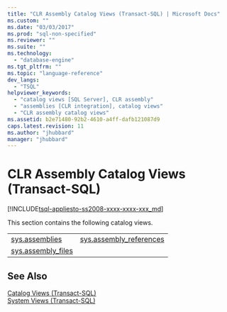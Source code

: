 ```yaml
---
title: "CLR Assembly Catalog Views (Transact-SQL) | Microsoft Docs"
ms.custom: ""
ms.date: "03/03/2017"
ms.prod: "sql-non-specified"
ms.reviewer: ""
ms.suite: ""
ms.technology: 
  - "database-engine"
ms.tgt_pltfrm: ""
ms.topic: "language-reference"
dev_langs: 
  - "TSQL"
helpviewer_keywords: 
  - "catalog views [SQL Server], CLR assembly"
  - "assemblies [CLR integration], catalog views"
  - "CLR assembly catalog views"
ms.assetid: b2e71480-92b2-4610-a4ff-dafb121087d9
caps.latest.revision: 11
ms.author: "jhubbard"
manager: "jhubbard"
---
```

# CLR Assembly Catalog Views (Transact-SQL)
[!INCLUDE[tsql-appliesto-ss2008-xxxx-xxxx-xxx_md](../../../a9retired/includes/tsql-appliesto-ss2008-xxxx-xxxx-xxx-md.md)]

  This section contains the following catalog views.  
  
|||  
|-|-|  
|[sys.assemblies](../../../relational-databases/reference/system-catalog-views/sys.assemblies-transact-sql.md)|[sys.assembly_references](../../../relational-databases/reference/system-catalog-views/sys.assembly-references-transact-sql.md)|  
|[sys.assembly_files](../../../relational-databases/reference/system-catalog-views/sys.assembly-files-transact-sql.md)||  
  
## See Also  
 [Catalog Views &#40;Transact-SQL&#41;](../../../relational-databases/reference/system-catalog-views/catalog-views-transact-sql.md)   
 [System Views &#40;Transact-SQL&#41;](../../../a9retired/system-views-transact-sql.md)  
  
  